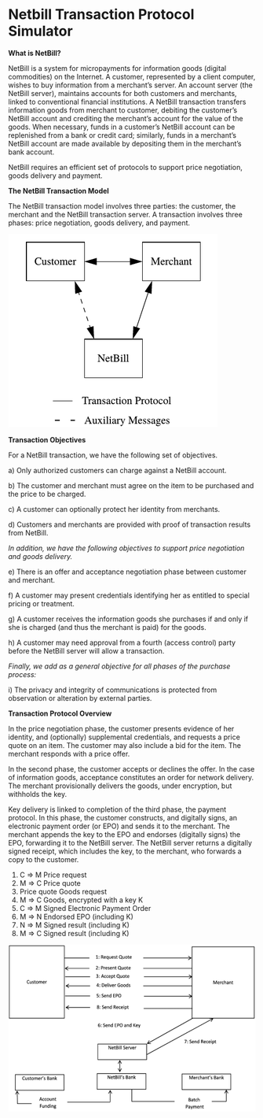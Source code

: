 # Netbill Transaction Protocol Simulator

**What is NetBill?**

NetBill is a system for micropayments for information
goods (digital commodities) on the Internet.
A customer, represented by a client computer, 
wishes to buy information from a merchant’s
server. An account server (the NetBill server), maintains
accounts for both customers and merchants, linked to
conventional financial institutions. A NetBill transaction
transfers information goods from merchant to customer,
debiting the customer’s NetBill account and crediting
the merchant’s account for the value of the goods. When
necessary, funds in a customer’s NetBill account can be
replenished from a bank or credit card; similarly, funds
in a merchant’s NetBill account are made available by
depositing them in the merchant’s bank account.

NetBill requires an efficient set of protocols to
support price negotiation, goods delivery and payment.

**The NetBill Transaction Model**

The NetBill transaction model involves three parties:
the customer, the merchant and the NetBill transaction
server. A transaction involves three phases: price
negotiation, goods delivery, and payment.

![NetBill Transaction Model](NetBillModel.png)


**Transaction Objectives** 

For a NetBill transaction, we have the following set of
objectives. 

a) Only authorized customers can charge against a
NetBill account.

b) The customer and merchant must agree on the item
to be purchased and the price to be charged.

c) A customer can optionally protect her identity from
merchants.

d) Customers and merchants are provided with proof
of transaction results from NetBill.

*In addition, we have the following objectives to support
price negotiation and goods delivery.*

e) There is an offer and acceptance negotiation phase
between customer and merchant.

f) A customer may present credentials identifying her
as entitled to special pricing or treatment.

g) A customer receives the information goods she purchases if and only if she is charged (and thus the
merchant is paid) for the goods.

h) A customer may need approval from a fourth
(access control) party before the NetBill server will
allow a transaction.

*Finally, we add as a general objective for all phases of
the purchase process:*

i) The privacy and integrity of communications is
protected from observation or alteration by external
parties.


**Transaction Protocol Overview**

In the price negotiation phase, the customer
presents evidence of her identity, and (optionally)
supplemental credentials, and requests a price quote on
an item. The customer may also include a bid for the
item. The merchant responds with a price offer.

In the second phase, the customer accepts or
declines the offer. In the case of information goods,
acceptance constitutes an order for network delivery.
The merchant provisionally delivers the goods, under
encryption, but withholds the key.

Key delivery is linked to completion of the third
phase, the payment protocol. In this phase, the customer
constructs, and digitally signs, an electronic payment
order (or EPO) and sends it to the merchant. The
merchant appends the key to the EPO and endorses
(digitally signs) the EPO, forwarding it to the NetBill
server. The NetBill server returns a digitally signed
receipt, which includes the key, to the merchant, who
forwards a copy to the customer.

1. C ⇒ M Price request
2. M ⇒ C Price quote
3. Price quote Goods request
4. M ⇒ C Goods, encrypted with a key K
5. C ⇒ M Signed Electronic Payment Order
6. M ⇒ N Endorsed EPO (including K)
7. N ⇒ M Signed result (including K)
8. M ⇒ C Signed result (including K)

![NetBill Protocol Phases](NetBillPhases.png)


